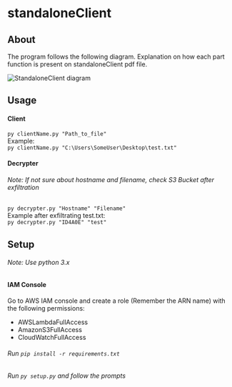 # standaloneClient
## About
The program follows the following diagram. Explanation on how each part function is present on standaloneClient pdf file.  

![StandaloneClient diagram](standaloneClient.jpg?raw=true "Standalone Client Diagram")

## Usage
#### Client
`py clientName.py "Path_to_file"`  
Example:  
`py clientName.py "C:\Users\SomeUser\Desktop\test.txt"`
#### Decrypter
###### Note: If not sure about hostname and filename, check S3 Bucket after exfiltration
`py decrypter.py "Hostname" "Filename"`  
Example after exfiltrating test.txt:  
`py decrypter.py "ID4A0E" "test"`
## Setup

###### Note: Use python 3.x  

#### IAM Console
Go to AWS IAM console and create a role (Remember the ARN name) with the following permissions:  

- AWSLambdaFullAccess
- AmazonS3FullAccess
- CloudWatchFullAccess

###### Run `pip install -r requirements.txt`

###### Run `py setup.py` and follow the prompts
